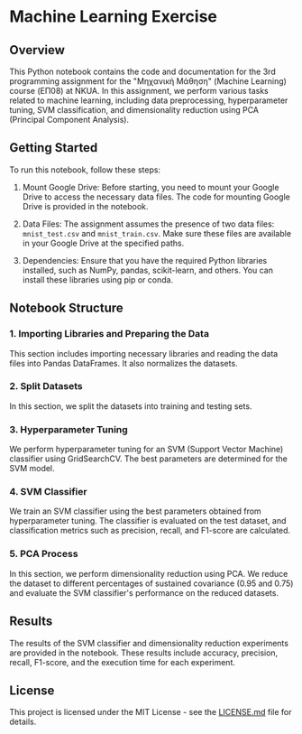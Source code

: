 # Machine Learning Exercise

## Overview

This Python notebook contains the code and documentation for the 3rd programming assignment for the "Μηχανική Μάθηση" (Machine Learning) course (ΕΠ08) at NKUA. In this assignment, we perform various tasks related to machine learning, including data preprocessing, hyperparameter tuning, SVM classification, and dimensionality reduction using PCA (Principal Component Analysis).

## Getting Started

To run this notebook, follow these steps:

1. Mount Google Drive: Before starting, you need to mount your Google Drive to access the necessary data files. The code for mounting Google Drive is provided in the notebook.

2. Data Files: The assignment assumes the presence of two data files: `mnist_test.csv` and `mnist_train.csv`. Make sure these files are available in your Google Drive at the specified paths.

3. Dependencies: Ensure that you have the required Python libraries installed, such as NumPy, pandas, scikit-learn, and others. You can install these libraries using pip or conda.

## Notebook Structure

### 1. Importing Libraries and Preparing the Data

This section includes importing necessary libraries and reading the data files into Pandas DataFrames. It also normalizes the datasets.

### 2. Split Datasets

In this section, we split the datasets into training and testing sets.

### 3. Hyperparameter Tuning

We perform hyperparameter tuning for an SVM (Support Vector Machine) classifier using GridSearchCV. The best parameters are determined for the SVM model.

### 4. SVM Classifier

We train an SVM classifier using the best parameters obtained from hyperparameter tuning. The classifier is evaluated on the test dataset, and classification metrics such as precision, recall, and F1-score are calculated.

### 5. PCA Process

In this section, we perform dimensionality reduction using PCA. We reduce the dataset to different percentages of sustained covariance (0.95 and 0.75) and evaluate the SVM classifier's performance on the reduced datasets.

## Results

The results of the SVM classifier and dimensionality reduction experiments are provided in the notebook. These results include accuracy, precision, recall, F1-score, and the execution time for each experiment.

## License

This project is licensed under the MIT License - see the [LICENSE.md](LICENSE.md) file for details.
